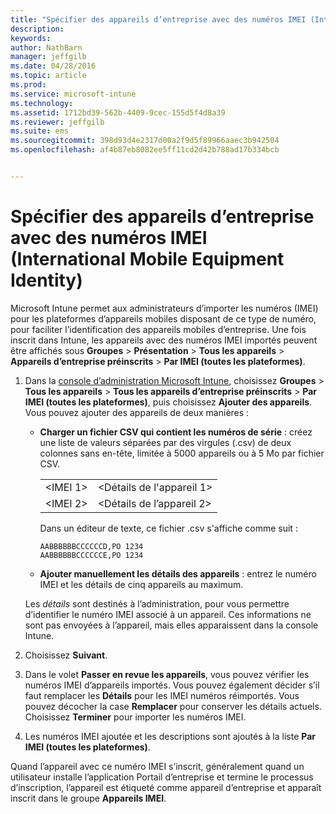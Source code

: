 ```yaml
---
title: "Spécifier des appareils d’entreprise avec des numéros IMEI (International Mobile Equipment Identity) | Microsoft Intune"
description: 
keywords: 
author: NathBarn
manager: jeffgilb
ms.date: 04/28/2016
ms.topic: article
ms.prod: 
ms.service: microsoft-intune
ms.technology: 
ms.assetid: 1712bd39-562b-4409-9cec-155d5f4d8a39
ms.reviewer: jeffgilb
ms.suite: ems
ms.sourcegitcommit: 398d93d4e2317d00a2f9d5f89966aaec3b942504
ms.openlocfilehash: af4b87eb8082ee5ff11cd2d42b788ad17b334bcb


---
```


# Spécifier des appareils d’entreprise avec des numéros IMEI (International Mobile Equipment Identity)
Microsoft Intune permet aux administrateurs d’importer les numéros (IMEI) pour les plateformes d’appareils mobiles disposant de ce type de numéro, pour faciliter l’identification des appareils mobiles d’entreprise. Une fois inscrit dans Intune, les appareils avec des numéros IMEI importés peuvent être affichés sous **Groupes** > **Présentation** > **Tous les appareils** > **Appareils d’entreprise préinscrits** > **Par IMEI (toutes les plateformes)**.

1. Dans la [console d’administration Microsoft Intune](http://manage.microsoft.com), choisissez **Groupes** &gt; **Tous les appareils** &gt; **Tous les appareils d’entreprise préinscrits** &gt; **Par IMEI (toutes les plateformes)**, puis choisissez **Ajouter des appareils**. Vous pouvez ajouter des appareils de deux manières :

    -   **Charger un fichier CSV qui contient les numéros de série** : créez une liste de valeurs séparées par des virgules (.csv) de deux colonnes sans en-tête, limitée à 5000 appareils ou à 5 Mo par fichier CSV.

        |||
        |-|-|
        |&lt;IMEI 1&gt;|&lt;Détails de l'appareil 1&gt;|
        |&lt;IMEI 2&gt;|&lt;Détails de l’appareil 2&gt;|
        Dans un éditeur de texte, ce fichier .csv s'affiche comme suit :

        ```
        AABBBBBBCCCCCCD,PO 1234
        AABBBBBBCCCCCCE,PO 1234
        ```

    -   **Ajouter manuellement les détails des appareils** : entrez le numéro IMEI et les détails de cinq appareils au maximum.

   Les *détails* sont destinés à l’administration, pour vous permettre d’identifier le numéro IMEI associé à un appareil. Ces informations ne sont pas envoyées à l’appareil, mais elles apparaissent dans la console Intune.

2.   Choisissez **Suivant**.
3.  Dans le volet **Passer en revue les appareils**, vous pouvez vérifier les numéros IMEI d’appareils importés. Vous pouvez également décider s’il faut remplacer les **Détails** pour les IMEI numéros réimportés. Vous pouvez décocher la case **Remplacer** pour conserver les détails actuels. Choisissez **Terminer** pour importer les numéros IMEI.
4.  Les numéros IMEI ajoutée et les descriptions sont ajoutés à la liste **Par IMEI (toutes les plateformes)**.

Quand l’appareil avec ce numéro IMEI s’inscrit, généralement quand un utilisateur installe l’application Portail d’entreprise et termine le processus d’inscription, l’appareil est étiqueté comme appareil d’entreprise et apparaît inscrit dans le groupe **Appareils IMEI**.



<!--HONumber=Jun16_HO3-->


